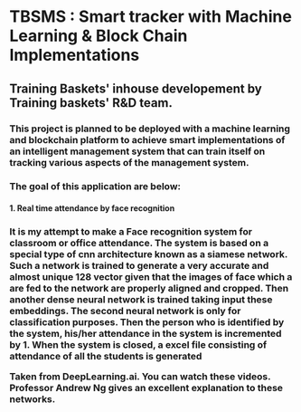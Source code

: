 <h1>TBSMS : Smart tracker with Machine Learning & Block Chain Implementations</h1>

<h2>Training Baskets' inhouse developement by Training baskets' R&D team.</h2>
<h3>This project is planned to be deployed with a machine learning and blockchain platform to achieve smart implementations of an 
intelligent management system that can train itself on tracking various aspects of the management system.</h3>


<h3> The goal of this application are below:</h3>
<h4>1. Real time attendance by face recognition </h4>
<h3>It is my attempt to make a Face recognition system for classroom or office attendance. The system is based on a special type of cnn architecture known as a siamese network. Such a network is trained to generate a very accurate and almost unique 128 vector given that the images of face which a are fed to the network are properly aligned and cropped. 
Then another dense neural network is trained taking input these embeddings. The second neural network is only for classification purposes. Then the person who is identified by the system, his/her attendance in the system is incremented by 1.
When the system is closed, a excel file consisting of attendance of all the students is generated
  
Taken from DeepLearning.ai.
You can watch these videos. Professor Andrew Ng gives an excellent explanation to these networks.</h3>
